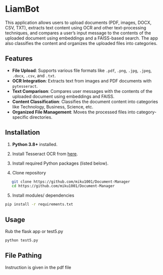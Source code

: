 # LiamBot

This application allows users to upload documents (PDF, images, DOCX, CSV, TXT), extracts text content using OCR and other text-processing techniques, and compares a user’s input message to the contents of the uploaded document using embeddings and a FAISS-based search. The app also classifies the content and organizes the uploaded files into categories.

## Features

- **File Upload**: Supports various file formats like `.pdf`, `.png`, `.jpg`, `.jpeg`, `.docx`, `.csv`, and `.txt`.
- **OCR Integration**: Extracts text from images and PDF documents with `pytesseract`.
- **Text Comparison**: Compares user messages with the contents of the uploaded document using embeddings and FAISS.
- **Content Classification**: Classifies the document content into categories like Technology, Business, Science, etc.
- **Organized File Management**: Moves the processed files into category-specific directories.

## Installation

1. **Python 3.8+** installed.
2. Install Tesseract OCR from [here](https://github.com/tesseract-ocr/tesseract).
3. Install required Python packages (listed below).

4. Clone repository
```bash
   git clone https://github.com/miku1001/Document-Manager   
   cd https://github.com/miku1001/Document-Manager
```

5. Install modules/ dependencies
```bash
pip install -r requirements.txt
```

## Usage
Rub the flask app or test5.py
```python
python test5.py
```

## File Pathing

Instruction is given in the pdf file